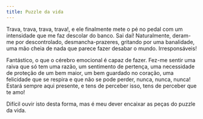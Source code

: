 ```yaml
---
title: Puzzle da vida
---
```


Trava, trava, trava, trava!, e ele finalmente mete o pé no pedal com um intensidade que me faz descolar do banco. Sai daí! Naturalmente, deram-me por descontrolado, desmancha-prazeres, gritando por uma banalidade, uma mão cheia de nada que parece fazer desabar o mundo. Irresponsáveis!

Fantástico, o que o cérebro emocional é capaz de fazer. Fez-me sentir uma raiva que só tem uma razão, um sentimento de pertença, uma necessidade de proteção de um bem maior, um bem guardado no coração, uma felicidade que se respira e que não se pode perder, nunca, nunca, nunca! Estará sempre aqui presente, e tens de perceber isso, tens de perceber que te amo!

Difícil ouvir isto desta forma, mas é meu dever encaixar as peças do puzzle da vida.
